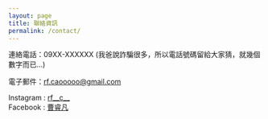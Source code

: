 ```yaml
---
layout: page
title: 聯絡資訊
permalink: /contact/
---
```


連絡電話：09XX-XXXXXX (我爸說詐騙很多，所以電話號碼留給大家猜，就幾個數字而已...)

電子郵件：[rf.caooooo@gmail.com](mailto:rf.caooooo@gmail.com)

<p>
  Instagram : <a href="https://www.instagram.com/rf__c__" target="_blank">rf__c__</a><br>
  Facebook : <a href="https://www.facebook.com/cao.rui.fan.2025" target="_blank">曹睿凡</a>
</p>


